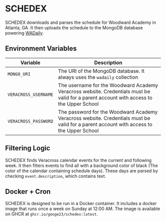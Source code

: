 # SCHEDEX

SCHEDEX downloads and parses the schedule for Woodward Academy in Atlanta, GA. It then uploads the schedule to 
the MongoDB database powering [WADaily](https://github.com/geoge23/wadaily).

## Environment Variables
| Variable | Description |
| -------- | ----------- |
| `MONGO_URI` | The URI of the MongoDB database. It always uses the `wadaily` collection |
| `VERACROSS_USERNAME` | The username for the Woodward Academy Veracross website. Credentials must be valid for a parent account with access to the Upper School |
| `VERACROSS_PASSWORD` | The password for the Woodward Academy Veracross website. Credentials must be valid for a parent account with access to the Upper School |

## Filtering Logic
SCHEDEX finds Veracross calendar events for the current and following week. It then filters events to find all with a background color of black (The color of the calendar containing schedule days). These days are parsed by checking `event.description`, which contains text. 

## Docker + Cron
SCHEDEX is designed to be run in a Docker container. It includes a docker image that runs once a week on Sunday at 12:00 AM. The image is available on GHCR at `ghcr.io/geoge23/schedex:latest`.
